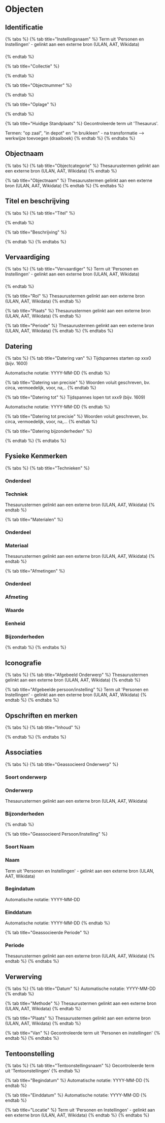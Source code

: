 # Objecten

## Identificatie

{% tabs %}
{% tab title="Instellingsnaam" %}
Term uit 'Personen en Instellingen' - gelinkt aan een externe bron \(ULAN, AAT, Wikidata\)

### 
{% endtab %}

{% tab title="Collectie" %}

{% endtab %}

{% tab title="Objectnummer" %}

{% endtab %}

{% tab title="Oplage" %}

{% endtab %}

{% tab title="Huidige Standplaats" %}
Gecontroleerde term uit 'Thesaurus'. 

Termen: "op zaal", "in depot" en "in bruikleen" - na transformatie --&gt; werkwijze toevoegen \(draaiboek\)
{% endtab %}
{% endtabs %}

## Objectnaam

{% tabs %}
{% tab title="Objectcategorie" %}
Thesaurustermen gelinkt aan een externe bron \(ULAN, AAT, Wikidata\)
{% endtab %}

{% tab title="Objectnaam" %}
Thesaurustermen gelinkt aan een externe bron \(ULAN, AAT, Wikidata\)
{% endtab %}
{% endtabs %}

## Titel en beschrijving

{% tabs %}
{% tab title="Titel" %}

{% endtab %}

{% tab title="Beschrijving" %}

{% endtab %}
{% endtabs %}

## Vervaardiging

{% tabs %}
{% tab title="Vervaardiger" %}
Term uit 'Personen en Instellingen' - gelinkt aan een externe bron \(ULAN, AAT, Wikidata\)

### 
{% endtab %}

{% tab title="Rol" %}
Thesaurustermen gelinkt aan een externe bron \(ULAN, AAT, Wikidata\)
{% endtab %}

{% tab title="Plaats" %}
Thesaurustermen gelinkt aan een externe bron \(ULAN, AAT, Wikidata\)
{% endtab %}

{% tab title="Periode" %}
Thesaurustermen gelinkt aan een externe bron \(ULAN, AAT, Wikidata\)
{% endtab %}
{% endtabs %}

## Datering

{% tabs %}
{% tab title="Datering van" %}
Tijdspannes starten op xxx0 \(bijv. 1600\)

Automatische notatie: YYYY-MM-DD
{% endtab %}

{% tab title="Datering van precisie" %}
Woorden voluit geschreven, bv. circa, vermoedelijk, voor, na,..
{% endtab %}

{% tab title="Datering tot" %}
Tijdspannes lopen tot xxx9 \(bijv. 1609\)

Automatische notatie: YYYY-MM-DD
{% endtab %}

{% tab title="Datering tot precisie" %}
Woorden voluit geschreven, bv. circa, vermoedelijk, voor, na,...
{% endtab %}

{% tab title="Datering bijzonderheden" %}

{% endtab %}
{% endtabs %}

## Fysieke Kenmerken

{% tabs %}
{% tab title="Technieken" %}
### Onderdeel

### Techniek

Thesaurustermen gelinkt aan een externe bron \(ULAN, AAT, Wikidata\)
{% endtab %}

{% tab title="Materialen" %}
### Onderdeel

### Materiaal

Thesaurustermen gelinkt aan een externe bron \(ULAN, AAT, Wikidata\)
{% endtab %}

{% tab title="Afmetingen" %}
### Onderdeel

### Afmeting

### Waarde

### Eenheid

### Bijzonderheden
{% endtab %}
{% endtabs %}

## Iconografie

{% tabs %}
{% tab title="Afgebeeld Onderwerp" %}
Thesaurustermen gelinkt aan een externe bron \(ULAN, AAT, Wikidata\)
{% endtab %}

{% tab title="Afgebeelde persoon/instelling" %}
Term uit 'Personen en Instellingen' - gelinkt aan een externe bron \(ULAN, AAT, Wikidata\)
{% endtab %}
{% endtabs %}

## Opschriften en merken

{% tabs %}
{% tab title="Inhoud" %}

{% endtab %}
{% endtabs %}

## Associaties

{% tabs %}
{% tab title="Geassocieerd Onderwerp" %}
### Soort onderwerp

### Onderwerp

Thesaurustermen gelinkt aan een externe bron \(ULAN, AAT, Wikidata\)

### Bijzonderheden
{% endtab %}

{% tab title="Geassocieerd Persoon/Instelling" %}
### Soort Naam

### Naam

Term uit 'Personen en Instellingen' - gelinkt aan een externe bron \(ULAN, AAT, Wikidata\)

### Begindatum

Automatische notatie: YYYY-MM-DD

### Einddatum

Automatische notatie: YYYY-MM-DD
{% endtab %}

{% tab title="Geassocieerde Periode" %}
### Periode

Thesaurustermen gelinkt aan een externe bron \(ULAN, AAT, Wikidata\)
{% endtab %}
{% endtabs %}

## Verwerving

{% tabs %}
{% tab title="Datum" %}
Automatische notatie: YYYY-MM-DD
{% endtab %}

{% tab title="Methode" %}
Thesaurustermen gelinkt aan een externe bron \(ULAN, AAT, Wikidata\)
{% endtab %}

{% tab title="Plaats" %}
Thesaurustermen gelinkt aan een externe bron \(ULAN, AAT, Wikidata\)
{% endtab %}

{% tab title="Van" %}
Gecontroleerde term uit 'Personen en instellingen'
{% endtab %}
{% endtabs %}

## Tentoonstelling

{% tabs %}
{% tab title="Tentoonstellingsnaam" %}
Gecontroleerde term uit 'Tentoonstellingen' 
{% endtab %}

{% tab title="Begindatum" %}
Automatische notatie: YYYY-MM-DD
{% endtab %}

{% tab title="Einddatum" %}
Automatische notatie: YYYY-MM-DD
{% endtab %}

{% tab title="Locatie" %}
Term uit 'Personen en Instellingen' - gelinkt aan een externe bron \(ULAN, AAT, Wikidata\)
{% endtab %}
{% endtabs %}















